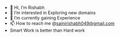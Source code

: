 - 👋 Hi, I’m Rishabh
- 👀 I’m interested in Exploring new domains
- 🌱 I’m currently gaining Experience
- 📫 How to reach me @sainirishabh049@gmail.com
- Smart Work is better than Hard work
<!---
rishabh0049/rishabh0049 is a ✨ special ✨ repository because its `README.md` (this file) appears on your GitHub profile.
You can click the Preview link to take a look at your changes.
--->
